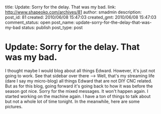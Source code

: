 title: Update: Sorry for the delay. That was my bad.
link: http://www.shapeoko.com/archives/81
author: smadmin
description: 
post_id: 81
created: 2010/06/08 15:47:03
created_gmt: 2010/06/08 15:47:03
comment_status: open
post_name: update-sorry-for-the-delay-that-was-my-bad
status: publish
post_type: post

# Update: Sorry for the delay. That was my bad.

I thought maybe I would blog about all things Edward. However, it's just not going to work. See that sidebar over there --> Well, that's my streaming life (dare I say my micro-blog) all things Edward that are not DIY CNC related. But as for this blog, going forward it's going back to how it was before the season got nice. Sorry for the mixed messages. It won't happen again. I started working on the machine again. I have a ton of things to talk about but not a whole lot of time tonight. In the meanwhile, here are some pictures.